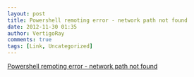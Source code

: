 ```yaml
---
layout: post
title: Powershell remoting error - network path not found
date: 2012-11-30 01:35
author: VertigoRay
comments: true
tags: [Link, Uncategorized]
---
```

<a href='http://stackoverflow.com/a/13633318/615422'>Powershell remoting error - network path not found</a>
